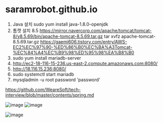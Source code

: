 # saramrobot.github.io

1. Java 설치
sudo yum install java-1.8.0-openjdk
2. 톰캣 설치 8.5
https://mirror.navercorp.com/apache/tomcat/tomcat-8/v8.5.69/bin/apache-tomcat-8.5.69.tar.gz
tar xvfz apache-tomcat-8.5.69.tar.gz
https://gaemi606.tistory.com/entry/AWS-EC2%EC%97%90-%ED%86%B0%EC%BA%A3Tomcat-%EC%84%A4%EC%B9%98%ED%95%98%EA%B8%B0
3. sudo yum install mariadb-server
4. http://ec2-18-116-15-236.us-east-2.compute.amazonaws.com:8080/
5. http://18.116.15.236:8080/
6. sudo systemctl start mariadb
7. mysqladmin -u root password 'password'


https://github.com/WeareSoft/tech-interview/blob/master/contents/spring.md

![image](https://user-images.githubusercontent.com/87711497/126344974-2545bb3b-ecb0-4966-aa5c-264bef508a91.png)
![image](https://user-images.githubusercontent.com/87711497/126345012-eb104067-4499-443b-8ff3-613c6fe601d8.png)

![image](https://user-images.githubusercontent.com/87711497/126412999-c1c02538-4795-4524-b2b7-b8c8284e1f51.png)
